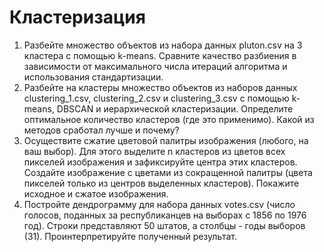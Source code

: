 # Кластеризация

1. Разбейте множество объектов из набора данных pluton.csv на 3 кластера с помощью k-means. Сравните качество разбиения в зависимости от максимального числа итераций алгоритма и использования стандартизации.
2. Разбейте на кластеры множество объектов из наборов данных clustering_1.csv, clustering_2.csv и clustering_3.csv с помощью k-means, DBSCAN и иерархической кластеризации. Определите оптимальное количество кластеров (где это применимо). Какой из методов сработал лучше и почему? 
3. Осуществите сжатие цветовой палитры изображения (любого, на ваш выбор). Для этого выделите n кластеров из цветов всех пикселей изображения и зафиксируйте центра этих кластеров. Создайте изображение с цветами из сокращенной палитры (цвета пикселей только из центров выделенных кластеров). Покажите исходное и сжатое изображения.
4. Постройте дендрограмму для набора данных votes.csv (число голосов, поданных за республиканцев на выборах с 1856 по 1976 год). Строки представляют 50 штатов, а столбцы -  годы выборов (31). Проинтерпретируйте полученный результат.
